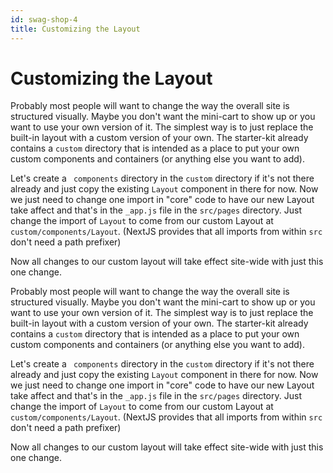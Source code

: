 ```yaml
---
id: swag-shop-4
title: Customizing the Layout
---
```


# Customizing the Layout

Probably most people will want to change the way the overall site is structured visually. Maybe you don't want the mini-cart to show up or you want to use your own version of it. The simplest way is to just replace the built-in layout with a custom version of your own. The starter-kit already contains a `custom` directory that is intended as a place to put your own custom components and containers (or anything else you want to add).

Let's create a ` components` directory in the `custom` directory if it's not there already and just copy the existing `Layout` component in there for now. Now we just need to change one import in "core" code to have our new Layout take affect and that's in the `_app.js` file in the `src/pages` directory. Just change the import of `Layout` to come from our custom Layout at `custom/components/Layout`. (NextJS provides that all imports from within `src` don't need a path prefixer)

Now all changes to our custom layout will take effect site-wide with just this one change.

Probably most people will want to change the way the overall site is structured visually. Maybe you don't want the mini-cart to show up or you want to use your own version of it. The simplest way is to just replace the built-in layout with a custom version of your own. The starter-kit already contains a `custom` directory that is intended as a place to put your own custom components and containers (or anything else you want to add).

Let's create a ` components` directory in the `custom` directory if it's not there already and just copy the existing `Layout` component in there for now. Now we just need to change one import in "core" code to have our new Layout take affect and that's in the `_app.js` file in the `src/pages` directory. Just change the import of `Layout` to come from our custom Layout at `custom/components/Layout`. (NextJS provides that all imports from within `src` don't need a path prefixer)

Now all changes to our custom layout will take effect site-wide with just this one change.